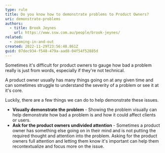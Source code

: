 ```yaml
---
type: rule
title: Do you know how to demonstrate problems to Product Owners?
uri: demonstrate-problems
authors:
  - title: Brook Jeynes
    url: https://www.ssw.com.au/people/brook-jeynes/
related:
  - zooming-in-and-out
created: 2022-11-29T23:56:48.861Z
guid: 07dec934-f548-479a-aad8-04f54f52885d
---
```

Sometimes it's difficult for product owners to gauge how bad a problem really is just from words, especially if they're not technical. 

A product owner usually has many things going on at any given time and can sometimes struggle to understand the severity of a problem or see it at it's core.

Luckily, there are a few things we can do to help demonstrate these issues.

- **Visually demonstrate the problem** - Showing the problem visually can help demonstrate how bad a problem is and how it could affect clients or users.
- **Ask for the product owners undivided attention** - Sometimes a product owner has something else going on in their mind and is not putting the required thought and attention into the problem. Asking for the product owners full attention and letting them know it's important can help them recontextualize and focus more on the issue.